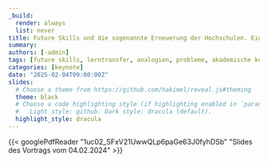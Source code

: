 ```yaml
---
_build:
  render: always
  list: never
title: Future Skills und die sogenannte Erneuerung der Hochschulen. Eine kritische Perspektive.
summary:
authors: [-admin]
tags: [future skills, lerntransfer, analogien, probleme, akademische kompetenzen]
categories: [keynote]
date: "2025-02-04T09:00:00Z"
slides:
  # Choose a theme from https://github.com/hakimel/reveal.js#theming
  theme: black
  # Choose a code highlighting style (if highlighting enabled in `params.toml`)
  #   Light style: github. Dark style: dracula (default).
  highlight_style: dracula
---
```




{{< googlePdfReader "1uc02_SFxV21UwwQLp6paGe63J0fyhDSb" "Slides des Vortrags vom 04.02.2024" >}}

